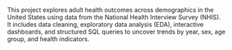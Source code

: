 This project explores adult health outcomes across demographics in the United States using data from the National Health Interview Survey (NHIS). It includes data cleaning, exploratory data analysis (EDA), interactive dashboards, and structured SQL queries to uncover trends by year, sex, age group, and health indicators.


